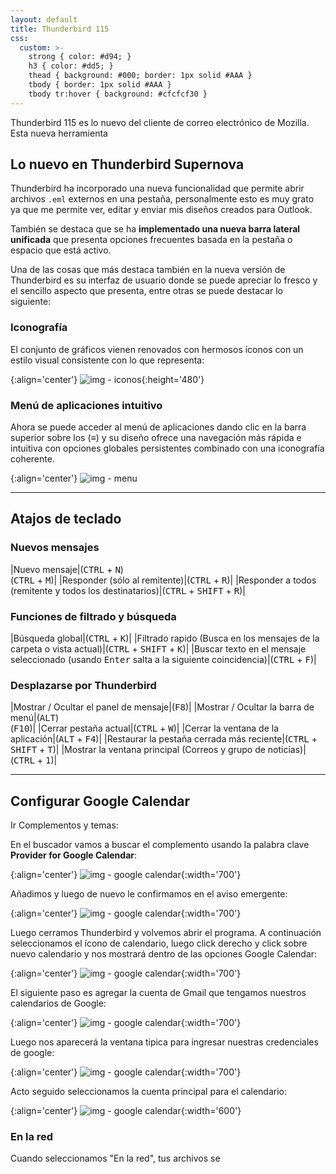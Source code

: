 ```yaml
---
layout: default
title: Thunderbird 115
css:
  custom: >-
    strong { color: #d94; }
    h3 { color: #dd5; } 
    thead { background: #000; border: 1px solid #AAA }
    tbody { border: 1px solid #AAA }
    tbody tr:hover { background: #cfcfcf30 }  
---
```



Thunderbird 115 es lo nuevo del cliente de correo electrónico de Mozilla. Esta nueva herramienta

## Lo nuevo en Thunderbird Supernova


Thunderbird ha incorporado una nueva funcionalidad que permite abrir archivos `.eml` externos en una pestaña, personalmente esto es muy grato ya que me permite ver, editar y enviar mis diseños creados para Outlook.

También se destaca que se ha **implementado una nueva barra lateral unificada** que presenta opciones frecuentes basada en la pestaña o espacio que está activo.

Una de las cosas que más destaca también en la nueva versión de Thunderbird es su interfaz de usuario donde se puede apreciar lo fresco y el sencillo aspecto que presenta, entre otras se puede destacar lo siguiente:


### Iconografía

El conjunto de gráficos vienen renovados con hermosos íconos con un estilo visual consistente con lo que representa:

{:align='center'}
![img - iconos](assets/thunderbird_iconos.png){:height='480'}

### Menú de aplicaciones intuitivo

Ahora se puede acceder al menú de aplicaciones dando clic en la barra superior sobre los (≡) y su diseño ofrece una navegación más rápida e intuitiva con opciones globales persistentes combinado con una iconografía coherente.

{:align='center'}
![img - menu](assets/thunderbird_menu_aplicacion.png)

---

## Atajos de teclado

### Nuevos mensajes

|Nuevo mensaje|(<kbd>CTRL</kbd> + <kbd>N</kbd>)<br>(<kbd>CTRL</kbd> + <kbd>M</kbd>)|
|Responder (sólo al remitente)|(<kbd>CTRL</kbd> + <kbd>R</kbd>)|
|Responder a todos (remitente y todos los destinatarios)|(<kbd>CTRL</kbd> + <kbd>SHIFT</kbd> + <kbd>R</kbd>)|

### Funciones de filtrado y búsqueda

|Búsqueda global|(<kbd>CTRL</kbd> + <kbd>K</kbd>)|
|Filtrado rapido (Busca en los mensajes de la carpeta o vista actual)|(<kbd>CTRL</kbd> + <kbd>SHIFT</kbd> + <kbd>K</kbd>)|
|Buscar texto en el mensaje seleccionado (usando <kbd>Enter</kbd> salta a la siguiente coincidencia)|(<kbd>CTRL</kbd> + <kbd>F</kbd>)|

### Desplazarse por Thunderbird

|Mostrar / Ocultar el panel de mensaje|(<kbd>F8</kbd>)|
|Mostrar / Ocultar la barra de menú|(<kbd>ALT</kbd>)<br>(<kbd>F10</kbd>)|
|Cerrar pestaña actual|(<kbd>CTRL</kbd> + <kbd>W</kbd>)|
|Cerrar la ventana de la aplicación|(<kbd>ALT</kbd> + <kbd>F4</kbd>)|
|Restaurar la pestaña cerrada más reciente|(<kbd>CTRL</kbd> + <kbd>SHIFT</kbd> + <kbd>T</kbd>)|
|Mostrar la ventana principal (Correos y grupo de noticias)|(<kbd>CTRL</kbd> + <kbd>1</kbd>)|

---

## Configurar Google Calendar

Ir Complementos y temas:

En el buscador vamos a buscar el complemento usando la palabra clave **Provider for Google Calendar**:

{:align='center'}
![img - google calendar](assets/thunderbird_add_google_calendar.png){:width='700'}

Añadimos y luego de nuevo le confirmamos en el aviso emergente:

{:align='center'}
![img - google calendar](assets/thunderbird_add_google_calendar2.png){:width='700'}

Luego cerramos Thunderbird y volvemos abrir el programa. A continuación seleccionamos el ícono de calendario, luego click derecho y click sobre nuevo calendario y nos mostrará dentro de las opciones Google Calendar:

{:align='center'}
![img - google calendar](assets/thunderbird_add_google_calendar3.png){:width='700'}

El siguiente paso es agregar la cuenta de Gmail que tengamos nuestros calendarios de Google:

{:align='center'}
![img - google calendar](assets/thunderbird_add_google_calendar4.png){:width='700'}

Luego nos aparecerá la ventana tipica para ingresar nuestras credenciales de google:

{:align='center'}
![img - google calendar](assets/thunderbird_add_google_calendar5.png){:width='700'}

Acto seguido seleccionamos la cuenta principal para el calendario:

{:align='center'}
![img - google calendar](assets/thunderbird_add_google_calendar6.png){:width='600'}


### En la red

Cuando seleccionamos "En la red", tus archivos se


